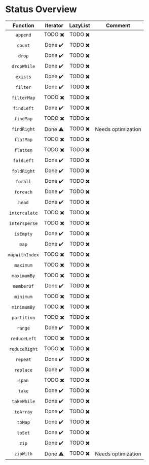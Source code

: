 # Status Overview

|  Function      | Iterator                      | LazyList                      | Comment |
| :--------:     | :------:                      | :------:                      | ------- |
| `append`       | TODO :heavy_multiplication_x: | TODO :heavy_multiplication_x: |         |
| `count`        | Done :heavy_check_mark:       | TODO :heavy_multiplication_x: |         |
| `drop`         | Done :heavy_check_mark:       | TODO :heavy_multiplication_x: |         |
| `dropWhile`    | Done :heavy_check_mark:       | TODO :heavy_multiplication_x: |         |
| `exists`       | Done :heavy_check_mark:       | TODO :heavy_multiplication_x: |         |
| `filter`       | Done :heavy_check_mark:       | TODO :heavy_multiplication_x: |         |
| `filterMap`    | TODO :heavy_multiplication_x: | TODO :heavy_multiplication_x: |         |
| `findLeft`     | Done :heavy_check_mark:       | TODO :heavy_multiplication_x: |         |
| `findMap`      | TODO :heavy_multiplication_x: | TODO :heavy_multiplication_x: |         |
| `findRight`    | Done :warning:                | TODO :heavy_multiplication_x: | Needs optimization |
| `flatMap`      | TODO :heavy_multiplication_x: | TODO :heavy_multiplication_x: |         |
| `flatten`      | TODO :heavy_multiplication_x: | TODO :heavy_multiplication_x: |         |
| `foldLeft`     | Done :heavy_check_mark:       | TODO :heavy_multiplication_x: |         |
| `foldRight`    | Done :heavy_check_mark:       | TODO :heavy_multiplication_x: |         |
| `forall`       | Done :heavy_check_mark:       | TODO :heavy_multiplication_x: |         |
| `foreach`      | Done :heavy_check_mark:       | TODO :heavy_multiplication_x: |         |
| `head`         | Done :heavy_check_mark:       | TODO :heavy_multiplication_x: |         |
| `intercalate`  | TODO :heavy_multiplication_x: | TODO :heavy_multiplication_x: |         |
| `intersperse`  | TODO :heavy_multiplication_x: | TODO :heavy_multiplication_x: |         |
| `isEmpty`      | Done :heavy_check_mark:       | TODO :heavy_multiplication_x: |         |
| `map`          | Done :heavy_check_mark:       | TODO :heavy_multiplication_x: |         |
| `mapWithIndex` | TODO :heavy_multiplication_x: | TODO :heavy_multiplication_x: |         |
| `maximum`      | TODO :heavy_multiplication_x: | TODO :heavy_multiplication_x: |         |
| `maximumBy`    | TODO :heavy_multiplication_x: | TODO :heavy_multiplication_x: |         |
| `memberOf`     | Done :heavy_check_mark:       | TODO :heavy_multiplication_x: |         |
| `minimum`      | TODO :heavy_multiplication_x: | TODO :heavy_multiplication_x: |         |
| `minimumBy`    | TODO :heavy_multiplication_x: | TODO :heavy_multiplication_x: |         |
| `partition`    | TODO :heavy_multiplication_x: | TODO :heavy_multiplication_x: |         |
| `range`        | Done :heavy_check_mark:       | TODO :heavy_multiplication_x: |         |
| `reduceLeft`   | TODO :heavy_multiplication_x: | TODO :heavy_multiplication_x: |         |
| `reduceRight`  | TODO :heavy_multiplication_x: | TODO :heavy_multiplication_x: |         |
| `repeat`       | Done :heavy_check_mark:       | TODO :heavy_multiplication_x: |         |
| `replace`      | Done :heavy_check_mark:       | TODO :heavy_multiplication_x: |         |
| `span`         | TODO :heavy_multiplication_x: | TODO :heavy_multiplication_x: |         |
| `take`         | Done :heavy_check_mark:       | TODO :heavy_multiplication_x: |         |
| `takeWhile`    | Done :heavy_check_mark:       | TODO :heavy_multiplication_x: |         |
| `toArray`      | Done :heavy_check_mark:       | TODO :heavy_multiplication_x: |         |
| `toMap`        | Done :heavy_check_mark:       | TODO :heavy_multiplication_x: |         |
| `toSet`        | Done :heavy_check_mark:       | TODO :heavy_multiplication_x: |         |
| `zip`          | Done :heavy_check_mark:       | TODO :heavy_multiplication_x: |         |
| `zipWith`      | Done :warning:                | TODO :heavy_multiplication_x: | Needs optimization |